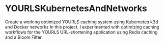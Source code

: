 # YOURLSKubernetesAndNetworks
Create a working optimized YOURLS caching system using Kubernetes k3d and Docker networks
In this project, I experimented with optimizing caching workflows for the YOURLS URL-shortening application using Redis caching and a Bloom Filter.
